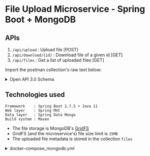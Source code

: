 # File Upload Microservice - Spring Boot + MongoDB

## APIs

1. `/api/upload`        : Upload file [POST]
2. `/api/download/{id}` : Download file of a given id [GET]
3. `/api/files`         : Get a list of uploaded files [GET]

Import the postman collection's raw text below:
<details>
    <summary>Open API 3.0 Schema</summary>

```json
{"openapi":"3.0.1","info":{"title":"OpenAPI definition","version":"v0"},"servers":[{"url":"http://localhost:8080","description":"Generated server url"}],"paths":{"/api/upload":{"post":{"tags":["fileupload-application"],"operationId":"uploadFile","requestBody":{"content":{"multipart/form-data":{"schema":{"required":["file"],"type":"object","properties":{"file":{"type":"string","format":"binary"}}}}}},"responses":{"200":{"description":"OK","content":{"application/json":{"schema":{"type":"object"}}}}}}},"/api/healthcheck":{"get":{"tags":["fileupload-application"],"operationId":"echoHealth","responses":{"200":{"description":"OK","content":{"application/json":{"schema":{"type":"object"}}}}}}},"/api/files":{"get":{"tags":["fileupload-application"],"operationId":"getFiles","responses":{"200":{"description":"OK","content":{"application/json":{"schema":{"type":"object"}}}}}}},"/api/download/{id}":{"get":{"tags":["fileupload-application"],"operationId":"downloadFile","parameters":[{"name":"id","in":"path","required":true,"schema":{"type":"string"}}],"responses":{"200":{"description":"OK","content":{"*/*":{"schema":{"type":"string","format":"binary"}}}}}}}},"components":{}}
```

</details>



## Technologies used

```text
Framework    : Spring Boot 2.7.5 + Java 11
Web layer    : Spring MVC
Data layer   : Spring Data Mongo
Build system : Maven
```

- The file storage is MongoDB's [GridFS](https://www.mongodb.com/docs/manual/core/gridfs/)
- GridFS (and the microservice's) file size limit is `15MB`
- The uploaded file metadata is stored in the collection `files`

<details>
    <summary>docker-compose_mongodb.yml</summary>

```yml
version: '3.7'

x-mongo-common: &mongo-common
  logging:
    driver: "json-file"
    options:
      max-size: "10m"
      max-file: "2"
      
services:
  mongo:
    image: mongo:6-focal
    environment:
      MONGO_INITDB_ROOT_USERNAME: admin
      MONGO_INITDB_ROOT_PASSWORD: admin123
    container_name: mongo
    restart: unless-stopped
    ports:
      - 27017:27017
    volumes:
      - mongodb:/data/db
    <<: *mongo-common

volumes:
  mongodb:
```

</details>

